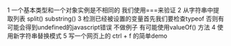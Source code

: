 1 一个基本类型和一个对象实例是不相同的 我们使用===来验证
2 从字符串中提取列表 split() substring()
3 检测已经被设置的变量首先我们要检查typeof 否则有可能会得到undefined的javascript错误 不做例子 有可能使用valueOf() 方法
4 使用新字符串替换模式 
5 写一个网页上的 ctrl + f 的简单demo
